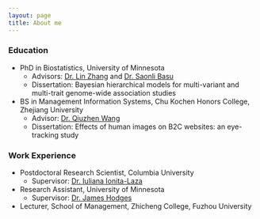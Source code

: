```yaml
---
layout: page
title: About me
---
```


### Education

- PhD in Biostatistics, University of Minnesota
   - Advisors: [Dr. Lin Zhang](https://directory.sph.umn.edu/bio/sph-a-z/lin-zhang) and [Dr. Saonli Basu](https://directory.sph.umn.edu/bio/sph-a-z/saonli-basu) 
   - Dissertation: Bayesian hierarchical models for multi-variant and multi-trait genome-wide association studies
- BS in Management Information Systems, Chu Kochen Honors College, Zhejiang University
   - Advisor: [Dr. Qiuzhen Wang](https://www.x-mol.com/university/faculty/301513)
   - Dissertation: Effects of human images on B2C websites: an eye-tracking study

### Work Experience

- Postdoctoral Research Scientist, Columbia University
   - Supervisor: [Dr. Iuliana Ionita-Laza](http://www.columbia.edu/~ii2135/)
- Research Assistant, University of Minnesota
   - Supervisor: [Dr. James Hodges](https://directory.sph.umn.edu/bio/sph-a-z/james-hodges)
- Lecturer, School of Management, Zhicheng College, Fuzhou University


       
